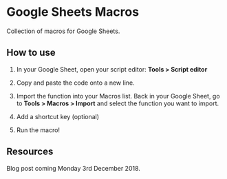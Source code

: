# Google Sheets Macros

Collection of macros for Google Sheets. 

## How to use

1. In your Google Sheet, open your script editor: **Tools > Script editor**

2. Copy and paste the code onto a new line.

3. Import the function into your Macros list. Back in your Google Sheet, go to **Tools > Macros > Import** and select the function you want to import.

4. Add a shortcut key (optional)

5. Run the macro!

## Resources

Blog post coming Monday 3rd December 2018.
